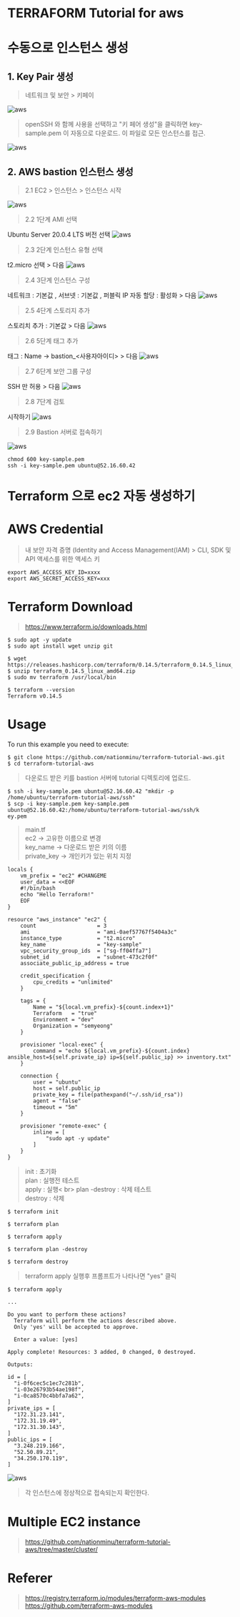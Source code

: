# TERRAFORM Tutorial for aws

# 수동으로 인스턴스 생성

## 1. Key Pair 생성
> 네트워크 및 보안 > 키페이

![aws](./img/aws_key_1.png)
> openSSH 와 함께 사용을 선택하고 "키 페어 생성"을 클릭하면 key-sample.pem 이 자동으로 다운로드. 이 파일로 모든 인스턴스를 접근.

![aws](./img/aws_key_2.png)


## 2. AWS bastion 인스턴스 생성
> 2.1 EC2 > 인스턴스 > 인스턴스 시작

![aws](./img/aws_ec2_1.png)

> 2.2 1단계 AMI 선택

Ubuntu Server 20.0.4 LTS 버전 선택
![aws](./img/aws_ec2_2.png)

> 2.3 2단계 인스턴스 유형 선택

t2.micro 선택 > 다음
![aws](./img/aws_ec2_3.png)

> 2.4 3단계 인스턴스 구성

네트워크 : 기본값 , 서브넷 : 기본값 , 퍼블릭 IP 자동 할당 : 활성화 > 다음
![aws](./img/aws_ec2_4.png)

> 2.5 4단계 스토리지 추가

스토리치 추가 : 기본값 > 다음
![aws](./img/aws_ec2_5.png)

> 2.6 5단계 태그 추가

태그 : Name -> bastion_<사용자아이디> > 다음
![aws](./img/aws_ec2_6.png)

> 2.7 6단계 보안 그룹 구성

SSH 만 허용 > 다음
![aws](./img/aws_ec2_7.png)

> 2.8 7단계 검토

시작하기
![aws](./img/aws_ec2_8.png)


> 2.9 Bastion 서버로 접속하기

![aws](./img/aws_ec2_9.png)
```
chmod 600 key-sample.pem
ssh -i key-sample.pem ubuntu@52.16.60.42
```

# Terraform 으로 ec2 자동 생성하기

# AWS Credential
> 내 보안 자격 증명 (Identity and Access Management(IAM) > CLI, SDK 및 API 액세스를 위한 액세스 키
```
export AWS_ACCESS_KEY_ID=xxxx
export AWS_SECRET_ACCESS_KEY=xxx
```

# Terraform Download
> https://www.terraform.io/downloads.html
```
$ sudo apt -y update
$ sudo apt install wget unzip git

$ wget https://releases.hashicorp.com/terraform/0.14.5/terraform_0.14.5_linux_amd64.zip
$ unzip terraform_0.14.5_linux_amd64.zip
$ sudo mv terraform /usr/local/bin

$ terraform --version
Terraform v0.14.5
```


# Usage
To run this example you need to execute:
```
$ git clone https://github.com/nationminu/terraform-tutorial-aws.git
$ cd terraform-tutorial-aws
```

> 다운로드 받은 키를 bastion 서버에 tutorial 디렉토리에 업로드.
```
$ ssh -i key-sample.pem ubuntu@52.16.60.42 "mkdir -p /home/ubuntu/terraform-tutorial-aws/ssh"
$ scp -i key-sample.pem key-sample.pem ubuntu@52.16.60.42:/home/ubuntu/terraform-tutorial-aws/ssh/k
ey.pem
```


> main.tf <br>
> ec2 -> 고유한 이름으로 변경<br>
> key_name -> 다운로드 받은 키의 이름 <br>
> private_key -> 개인키가 있는 위치 지정
```
locals {
    vm_prefix = "ec2" #CHANGEME
    user_data = <<EOF
    #!/bin/bash
    echo "Hello Terraform!"
    EOF 
}

resource "aws_instance" "ec2" { 
    count                   = 3
    ami                     = "ami-0aef57767f5404a3c"
    instance_type           = "t2.micro"
    key_name                = "key-sample" 
    vpc_security_group_ids  = ["sg-ff04ffa7"] 
    subnet_id               = "subnet-473c2f0f"
    associate_public_ip_address = true
 
    credit_specification {
        cpu_credits = "unlimited"
    }

    tags = {
        Name = "${local.vm_prefix}-${count.index+1}"
        Terraform   = "true"
        Environment = "dev"
        Organization = "semyeong" 
    }   
 
    provisioner "local-exec" {
        command = "echo ${local.vm_prefix}-${count.index} ansible_host=${self.private_ip} ip=${self.public_ip} >> inventory.txt"
    }

    connection {
        user = "ubuntu"
        host = self.public_ip
        private_key = file(pathexpand("~/.ssh/id_rsa"))
        agent = "false"
        timeout = "5m"
    }
    
    provisioner "remote-exec" {
        inline = [
            "sudo apt -y update" 
        ]
    }
}
```

> init : 초기화 <br>
> plan : 실행전 테스트 <br>
> apply : 실행< br>
> plan -destroy  : 삭제 테스트 <br>
> destroy  : 삭제
```
$ terraform init

$ terraform plan

$ terraform apply 

$ terraform plan -destroy 

$ terraform destroy 
```

> terraform apply 실행후 프롬프트가 나타나면 "yes" 클릭 

```
$ terraform apply

... 

Do you want to perform these actions?
  Terraform will perform the actions described above.
  Only 'yes' will be accepted to approve.

  Enter a value: [yes]

Apply complete! Resources: 3 added, 0 changed, 0 destroyed.

Outputs:

id = [
  "i-0f6cec5c1ec7c281b",
  "i-03e26793b54ae198f",
  "i-0ca8570c4bbfa7a62",
]
private_ips = [
  "172.31.23.141",
  "172.31.19.49",
  "172.31.30.143",
]
public_ips = [
  "3.248.219.166",
  "52.50.89.21",
  "34.250.170.119",
]
```

![aws](./img/aws_ec2_10.png)

> 각 인스턴스에 정상적으로 접속되는지 확인한다.

# Multiple EC2 instance

> https://github.com/nationminu/terraform-tutorial-aws/tree/master/cluster/


# Referer
> https://registry.terraform.io/modules/terraform-aws-modules
> https://github.com/terraform-aws-modules
